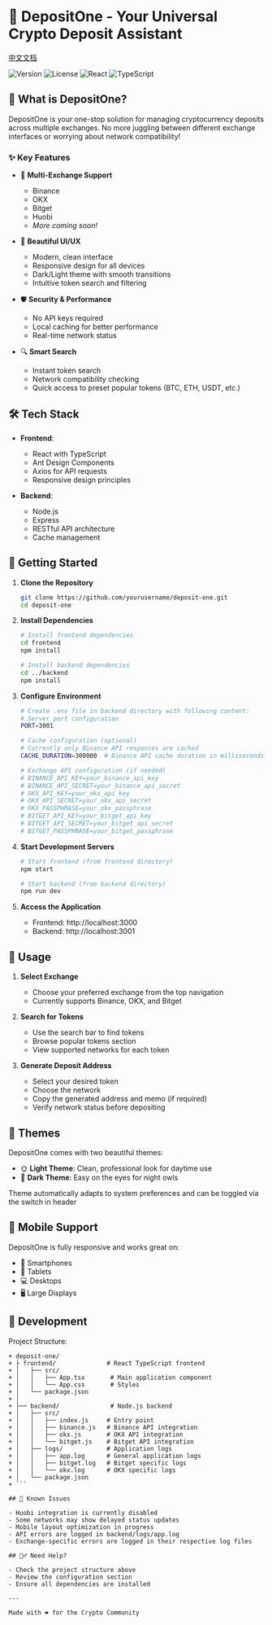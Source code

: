 # 🌟 DepositOne - Your Universal Crypto Deposit Assistant

[中文文档](README_zh.md)

![Version](https://img.shields.io/badge/version-1.0.0-blue)
![License](https://img.shields.io/badge/license-MIT-green)
![React](https://img.shields.io/badge/React-18.x-61dafb)
![TypeScript](https://img.shields.io/badge/TypeScript-4.x-blue)

## 🚀 What is DepositOne?

DepositOne is your one-stop solution for managing cryptocurrency deposits across multiple exchanges. No more juggling between different exchange interfaces or worrying about network compatibility!

### ✨ Key Features

- 🔄 **Multi-Exchange Support**
  - Binance
  - OKX
  - Bitget
  - Huobi
  - _More coming soon!_

- 🎨 **Beautiful UI/UX**
  - Modern, clean interface
  - Responsive design for all devices
  - Dark/Light theme with smooth transitions
  - Intuitive token search and filtering

- 🛡️ **Security & Performance**
  - No API keys required
  - Local caching for better performance
  - Real-time network status

- 🔍 **Smart Search**
  - Instant token search
  - Network compatibility checking
  - Quick access to preset popular tokens (BTC, ETH, USDT, etc.)

## 🛠️ Tech Stack

- **Frontend**:
  - React with TypeScript
  - Ant Design Components
  - Axios for API requests
  - Responsive design principles

- **Backend**:
  - Node.js
  - Express
  - RESTful API architecture
  - Cache management

## 🚦 Getting Started

1. **Clone the Repository**
   ```bash
   git clone https://github.com/yourusername/deposit-one.git
   cd deposit-one
   ```

2. **Install Dependencies**
   ```bash
   # Install frontend dependencies
   cd frontend
   npm install

   # Install backend dependencies
   cd ../backend
   npm install
   ```

3. **Configure Environment**
   ```bash
   # Create .env file in backend directory with following content:
   # Server port configuration
   PORT=3001
   
   # Cache configuration (optional)
   # Currently only Binance API responses are cached
   CACHE_DURATION=300000  # Binance API cache duration in milliseconds
   
   # Exchange API configuration (if needed)
   # BINANCE_API_KEY=your_binance_api_key
   # BINANCE_API_SECRET=your_binance_api_secret
   # OKX_API_KEY=your_okx_api_key
   # OKX_API_SECRET=your_okx_api_secret
   # OKX_PASSPHRASE=your_okx_passphrase
   # BITGET_API_KEY=your_bitget_api_key
   # BITGET_API_SECRET=your_bitget_api_secret
   # BITGET_PASSPHRASE=your_bitget_passphrase
   ```

4. **Start Development Servers**
   ```bash
   # Start frontend (from frontend directory)
   npm start

   # Start backend (from backend directory)
   npm run dev
   ```

5. **Access the Application**
   - Frontend: http://localhost:3000
   - Backend: http://localhost:3001

## 🎯 Usage

1. **Select Exchange**
   - Choose your preferred exchange from the top navigation
   - Currently supports Binance, OKX, and Bitget

2. **Search for Tokens**
   - Use the search bar to find tokens
   - Browse popular tokens section
   - View supported networks for each token

3. **Generate Deposit Address**
   - Select your desired token
   - Choose the network
   - Copy the generated address and memo (if required)
   - Verify network status before depositing

## 🎨 Themes

DepositOne comes with two beautiful themes:

- 🌞 **Light Theme**: Clean, professional look for daytime use
- 🌙 **Dark Theme**: Easy on the eyes for night owls

Theme automatically adapts to system preferences and can be toggled via the switch in header

## 📱 Mobile Support

DepositOne is fully responsive and works great on:
- 📱 Smartphones
- 📱 Tablets
- 💻 Desktops
- 🖥️ Large Displays

## 🤝 Development

Project Structure:
```
+ deposit-one/
+ ├ frontend/              # React TypeScript frontend
+ │   ├── src/
+ │   │   ├── App.tsx       # Main application component
+ │   │   └── App.css       # Styles
+ │   └── package.json
+ │
+ ├── backend/              # Node.js backend
+ │   ├── src/
+ │   │   ├── index.js     # Entry point
+ │   │   ├── binance.js   # Binance API integration
+ │   │   ├── okx.js       # OKX API integration
+ │   │   └── bitget.js    # Bitget API integration
+ │   ├── logs/            # Application logs
+ │   │   ├── app.log      # General application logs
+ │   │   ├── bitget.log   # Bitget specific logs
+ │   │   └── okx.log      # OKX specific logs
+ │   └── package.json
+ ```

## 🐛 Known Issues

- Huobi integration is currently disabled
- Some networks may show delayed status updates
- Mobile layout optimization in progress
- API errors are logged in backend/logs/app.log
- Exchange-specific errors are logged in their respective log files

## 🙋‍♂️ Need Help?

- Check the project structure above
- Review the configuration section
- Ensure all dependencies are installed

---

Made with ❤️ for the Crypto Community

